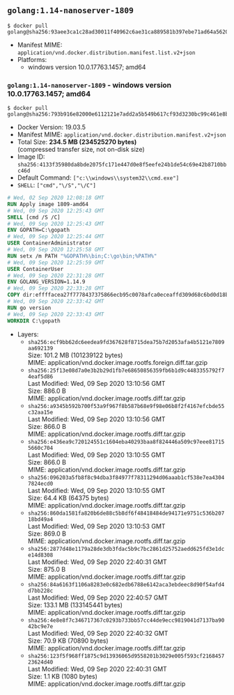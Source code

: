 ## `golang:1.14-nanoserver-1809`

```console
$ docker pull golang@sha256:93aee3ca1c28ad30011f40962c6ae31ca889581b397ebe71ad64a5620981dec5
```

-	Manifest MIME: `application/vnd.docker.distribution.manifest.list.v2+json`
-	Platforms:
	-	windows version 10.0.17763.1457; amd64

### `golang:1.14-nanoserver-1809` - windows version 10.0.17763.1457; amd64

```console
$ docker pull golang@sha256:793b916e82000e6112121e7add2a5b549b617cf93d3230bc99c461e8bd25b2b6
```

-	Docker Version: 19.03.5
-	Manifest MIME: `application/vnd.docker.distribution.manifest.v2+json`
-	Total Size: **234.5 MB (234525270 bytes)**  
	(compressed transfer size, not on-disk size)
-	Image ID: `sha256:4133f35980da8bde2075fc171e447d0e8f5eefe24b1de54c69e42b8710bbc46d`
-	Default Command: `["c:\\windows\\system32\\cmd.exe"]`
-	`SHELL`: `["cmd","\/S","\/C"]`

```dockerfile
# Wed, 02 Sep 2020 12:08:18 GMT
RUN Apply image 1809-amd64
# Wed, 09 Sep 2020 12:25:43 GMT
SHELL [cmd /S /C]
# Wed, 09 Sep 2020 12:25:43 GMT
ENV GOPATH=C:\gopath
# Wed, 09 Sep 2020 12:25:44 GMT
USER ContainerAdministrator
# Wed, 09 Sep 2020 12:25:58 GMT
RUN setx /m PATH "%GOPATH%\bin;C:\go\bin;%PATH%"
# Wed, 09 Sep 2020 12:25:59 GMT
USER ContainerUser
# Wed, 09 Sep 2020 22:31:28 GMT
ENV GOLANG_VERSION=1.14.9
# Wed, 09 Sep 2020 22:33:28 GMT
COPY dir:effffacea27f7778437375866ecb95c0078afca0eceaffd309d68c6bd0d18b97 in C:\go 
# Wed, 09 Sep 2020 22:33:42 GMT
RUN go version
# Wed, 09 Sep 2020 22:33:43 GMT
WORKDIR C:\gopath
```

-	Layers:
	-	`sha256:ecf9bb62dc6eedea9fd367628f8715dea75b7d2053afa4b5121e7809aa692139`  
		Size: 101.2 MB (101239122 bytes)  
		MIME: application/vnd.docker.image.rootfs.foreign.diff.tar.gzip
	-	`sha256:25f13e08d7a0e3b2b29d1fb7e68650856359fb6b1d9c4483355792f74eaf5d86`  
		Last Modified: Wed, 09 Sep 2020 13:10:56 GMT  
		Size: 886.0 B  
		MIME: application/vnd.docker.image.rootfs.diff.tar.gzip
	-	`sha256:a9345b592b700f53a9f967f8b587b68e9f98e06b8f2f4167efcbde55c32aa15e`  
		Last Modified: Wed, 09 Sep 2020 13:10:56 GMT  
		Size: 866.0 B  
		MIME: application/vnd.docker.image.rootfs.diff.tar.gzip
	-	`sha256:e436ea9c720124551c1604eba40293baa8f824446a509c97eee817155660c704`  
		Last Modified: Wed, 09 Sep 2020 13:10:55 GMT  
		Size: 866.0 B  
		MIME: application/vnd.docker.image.rootfs.diff.tar.gzip
	-	`sha256:096203a5fb8f8c94dba3f84977f78311294d06aaab1cf538e7ea43047824ecd0`  
		Last Modified: Wed, 09 Sep 2020 13:10:55 GMT  
		Size: 64.4 KB (64375 bytes)  
		MIME: application/vnd.docker.image.rootfs.diff.tar.gzip
	-	`sha256:860da1581fa820b6de88c5b8df6f48418484de94171e9751c536b20718bd49a4`  
		Last Modified: Wed, 09 Sep 2020 13:10:53 GMT  
		Size: 869.0 B  
		MIME: application/vnd.docker.image.rootfs.diff.tar.gzip
	-	`sha256:2877d48e1179a28de3db3fdac5b9c7bc2861d25752aedd625fd3e1dce14d8308`  
		Last Modified: Wed, 09 Sep 2020 22:40:31 GMT  
		Size: 875.0 B  
		MIME: application/vnd.docker.image.rootfs.diff.tar.gzip
	-	`sha256:84a6163f1106a8283e0c682edb6788e6142aca3ebdeec8d90f54afd4d7bb228c`  
		Last Modified: Wed, 09 Sep 2020 22:40:57 GMT  
		Size: 133.1 MB (133145441 bytes)  
		MIME: application/vnd.docker.image.rootfs.diff.tar.gzip
	-	`sha256:4e8e8f7c346717367c0293b733bb57cc44de9ecc9819041d7137ba9042bc9e7e`  
		Last Modified: Wed, 09 Sep 2020 22:40:32 GMT  
		Size: 70.9 KB (70890 bytes)  
		MIME: application/vnd.docker.image.rootfs.diff.tar.gzip
	-	`sha256:123f5f968ff1875c9d13936065d9558201b3029e005f593cf216845723624d40`  
		Last Modified: Wed, 09 Sep 2020 22:40:31 GMT  
		Size: 1.1 KB (1080 bytes)  
		MIME: application/vnd.docker.image.rootfs.diff.tar.gzip
